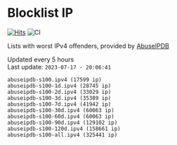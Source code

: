 # Blocklist IP

[![Hits](https://hits.seeyoufarm.com/api/count/incr/badge.svg?url=https%3A%2F%2Fgithub.com%2Fborestad%2Fblocklist-ip%2F&count_bg=%2379C83D&title_bg=%23555555&icon=&icon_color=%23E7E7E7&title=hits&edge_flat=false)](https://hits.seeyoufarm.com)  ![CI](https://img.shields.io/github/workflow/status/borestad/blocklist-ip/CI?style=flat-square)

Lists with worst IPv4 offenders, provided by [AbuseIPDB](https://www.abuseipdb.com/)

<!-- FOOTER-PLACEHOLDER -->
Updated every 5 hours<br>
Last update: `2023-07-17 - 20:06:41`
```
abuseipdb-s100.ipv4 (17599 ip)
abuseipdb-s100-1d.ipv4 (28745 ip)
abuseipdb-s100-2d.ipv4 (33029 ip)
abuseipdb-s100-3d.ipv4 (35389 ip)
abuseipdb-s100-7d.ipv4 (41942 ip)
abuseipdb-s100-30d.ipv4 (60063 ip)
abuseipdb-s100-60d.ipv4 (60063 ip)
abuseipdb-s100-90d.ipv4 (129102 ip)
abuseipdb-s100-120d.ipv4 (158661 ip)
abuseipdb-s100-all.ipv4 (325441 ip)
```
